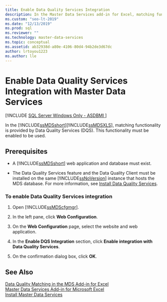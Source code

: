 ```yaml
---
title: Enable Data Quality Services Integration
description: In the Master Data Services add-in for Excel, matching functionality is provided by Data Quality Services (DQS).
ms.custom: "seo-lt-2019"
ms.date: "12/13/2019"
ms.prod: sql
ms.reviewer: ""
ms.technology: master-data-services
ms.topic: conceptual
ms.assetid: ab32938d-a80e-4106-80d4-94b2de3d67dc
author: lrtoyou1223
ms.author: lle
---
```

# Enable Data Quality Services Integration with Master Data Services

[!INCLUDE [SQL Server Windows Only - ASDBMI ](../../includes/applies-to-version/sql-windows-only-asdbmi.md)]

  In the [!INCLUDE[ssMDSshort](../../includes/ssmdsshort-md.md)][!INCLUDE[ssMDSXLS](../../includes/ssmdsxls-md.md)], matching functionality is provided by Data Quality Services (DQS). This functionality must be enabled to be used.  
  
## Prerequisites  
  
-   A [!INCLUDE[ssMDSshort](../../includes/ssmdsshort-md.md)] web application and database must exist.  
  
-   The Data Quality Services feature and the Data Quality Client must be installed on the same [!INCLUDE[ssNoVersion](../../includes/ssnoversion-md.md)] instance that hosts the MDS database. For more information, see [Install Data Quality Services](../../data-quality-services/install-windows/install-data-quality-services.md).  
  
### To enable Data Quality Services integration  
  
1.  Open [!INCLUDE[ssMDScfgmgr](../../includes/ssmdscfgmgr-md.md)].  
  
2.  In the left pane, click **Web Configuration**.  
  
3.  On the **Web Configuration** page, select the website and web application.  
  
4.  In the **Enable DQS Integration** section, click **Enable integration with Data Quality Services**.  
  
5.  On the confirmation dialog box, click **OK**.  
  
## See Also  
 [Data Quality Matching in the MDS Add-in for Excel](../../master-data-services/microsoft-excel-add-in/data-quality-matching-in-the-mds-add-in-for-excel.md)   
 [Master Data Services Add-in for Microsoft Excel](../../master-data-services/microsoft-excel-add-in/master-data-services-add-in-for-microsoft-excel.md)   
 [Install Master Data Services](../../master-data-services/install-windows/install-master-data-services.md)  
  
  

